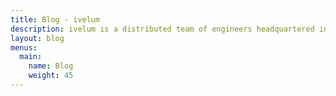 ```yaml
---
title: Blog - ivelum
description: ivelum is a distributed team of engineers headquartered in Vilnius, Lithuania. We've been helping both start-ups and established businesses build their products since 2003
layout: blog
menus:
  main:
    name: Blog
    weight: 45
---
```

